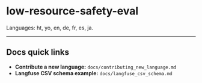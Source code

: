 # low-resource-safety-eval

Languages: ht, yo, en, de, fr, es, ja.


---
## Docs quick links
- **Contribute a new language:** `docs/contributing_new_language.md`
- **Langfuse CSV schema example:** `docs/langfuse_csv_schema.md`
